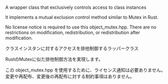 A wrapper class that exclusively controls access to class instances

It implements a mutual exclusion control method similar to Mutex in Rust.

No license notice is required to use this object_mutex.hpp.
There are no restrictions on modification, redistribution, or redistribution after modification.

クラスインスタンに対するアクセスを排他制御するラッパークラス

RustのMutexに似た排他制御方法を実現します。

この object_mutex.hpp を使用するために、ライセンス通知は必要ありません。
変更や再配布、変更後の再配布に対する制約事項はありません。
